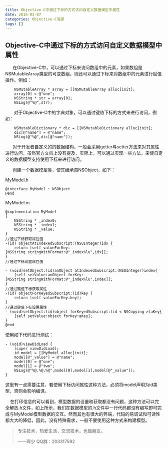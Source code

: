```yaml
---
title: Objective-C中通过下标的方式访问自定义数据模型中属性
date: 2016-03-07
categories: Objective-C浅探
tags: []
---
```

## Objective-C中通过下标的方式访问自定义数据模型中属性

      在Objective-C中，可以通过下标来访问数组中的元素，如果数组是NSMutableArray类型的可变数组，则还可以通过下标来对数组中的元素进行赋值操作。例如：

```
    NSMutableArray * array = [[NSMutableArray alloc]init];
    array[0] = @"one";
    NSString * str = array[0];
    NSLog(@"%@",str);
```

       对于Objective-C中的字典对象，可以通过键值下标的方式来进行访问，例如：

```
    NSMutableDictionary * dic = [[NSMutableDictionary alloc]init];
    dic[@"name"] = @"name";
    NSLog(@"%@",dic[@"name"]);
```

      对于开发者自定义的的数据结构，一般会采用getter与setter方法来对其属性进行访问，虽然官方文档上没有提及，实际上，可以通过实现一些方法，来使自定义的数据模型支持使用下标来进行访问。

      创建一个数据模型类，使其继承自NSObject，如下：

MyModel.h

```
@interface MyModel : NSObject
@end
```

MyModel.m

```
@implementation MyModel
{
    NSString * _index0;
    NSString * _index1;
    NSString * _value;
}
//通过下标获取属性值
-(id) objectAtIndexedSubscript:(NSUInteger)idx {
    return [self valueForKey:[NSString stringWithFormat:@"_index%lu",idx]];
}
//通过下标设置属性值

- (void)setObject:(id)anObject atIndexedSubscript:(NSUInteger)index{
    [self setValue:anObject forKey:[NSString stringWithFormat:@"_index%lu",index]];
}
//通过键值下标获取属性
-(id) objectForKeyedSubscript:(id)key {
    return [self valueForKey:key];
}
//通过键值下标设置属性
- (void)setObject:(id)object forKeyedSubscript:(id < NSCopying >)aKey{
    [self setValue:object forKey:aKey];
}
@end
```

使用如下代码进行测试：

```
- (void)viewDidLoad {
    [super viewDidLoad];
    id model = [[MyModel alloc]init];
    model[@"_value"] = @"name";
    model[0] = @"one";
    model[1] = @"two";
    NSLog(@"%@,%@,%@",model[0],model[1],model[@"_value"]);
}
```

这里有一点需要注意，若使用下标访问属性这种方法，必须将model声明为id类型，否则会影响编译。

    在打印信息的可以看到，模型数据的设置和获取都没有问题，这种方法可以完全解放.h文件，如上所示，我们在数据模型的.h文件中一行代码都没有编写即可完成与MyModel模型数据的交互。然而其也有很大的弊端，代码的易调试和可读性都大大的降低，因此，没有特殊需求，一般不要使用这种方式来构建模型。

> 专注技术，热爱生活，交流技术，也做朋友。
> 
> ——珲少 QQ群：203317592
